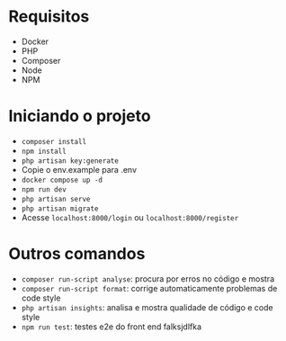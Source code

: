 # Requisitos
- Docker
- PHP
- Composer
- Node
- NPM

# Iniciando o projeto
- `composer install`
- `npm install`
- `php artisan key:generate`
- Copie o env.example para .env
- `docker compose up -d`
- `npm run dev`
- `php artisan serve`
- `php artisan migrate`
- Acesse `localhost:8000/login` ou `localhost:8000/register`

# Outros comandos
- `composer run-script analyse`: procura por erros no código e mostra
- `composer run-script format`: corrige automaticamente problemas de code style
- `php artisan insights`: analisa e mostra qualidade de código e code style
- `npm run test`: testes e2e do front end
falksjdlfka
